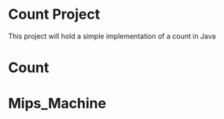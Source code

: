 # Count Project
This project will hold a simple implementation of a count in Java
# Count
# Mips_Machine
